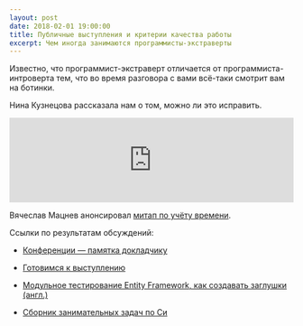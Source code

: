 ```yaml
---
layout: post
date: 2018-02-01 19:00:00
title: Публичные выступления и критерии качества работы
excerpt: Чем иногда занимаются программисты-экстраверты
---
```


Известно, что программист-экстраверт отличается от программиста-интроверта тем, что во время разговора с вами
всё-таки смотрит вам на ботинки.

Нина Кузнецова рассказала нам о том, можно ли это исправить.

<iframe style="width: 100%; height: auto" src="https://www.youtube.com/embed/IEcxTJ_gja8" frameborder="0" allow="autoplay; encrypted-media" allowfullscreen></iframe>

Вячеслав Мацнев анонсировал [митап по учёту времени](https://www.meetup.com/time-management-moscow).

Ссылки по результатам обсуждений:

* [Конференции&nbsp;&mdash; памятка докладчику](http://wiki.4intra.net/Блог:Стас_Фомин/Конференции_—_памятка_докладчику)

* [Готовимся к выступлению](https://www.maxshulga.ru/2012/02/prepare-to-presentation.html)

* [Модульное тестирование Entity Framework, как создавать заглушки (англ.)](https://msdn.microsoft.com/en-us/library/dn314429.aspx)

* [Сборник занимательных задач по Си](http://markshevchenko.pro/articles/c-book-of-problems/)